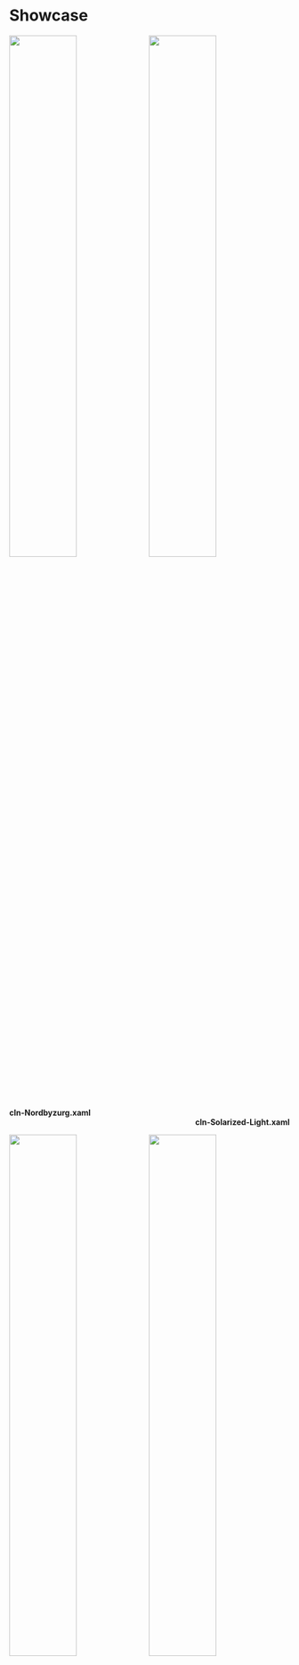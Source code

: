 # Showcase
  <p align="centre">
  <img src="https://user-images.githubusercontent.com/89298319/164767854-9713037a-42f1-4ffb-adc9-d3f99d61c7d5.png" width="49%"/>
  <img src="https://user-images.githubusercontent.com/89298319/164766179-c02bf2bb-fe67-4a81-a36a-2b379ddd0d28.png" width="49%"/>
  </p>
  <div class="desc" align="left" width="49%" ><b>cln-Nordbyzurg.xaml</b></div>
  <div class="desc" align="right" width="49%"><b>cln-Solarized-Light.xaml</b></div>
  <p align="centre">
  <img src="https://user-images.githubusercontent.com/89298319/164766903-205f4d2a-0161-41c6-a6f9-7ad00e3881fb.png" width="49%"/>
  <img src="https://user-images.githubusercontent.com/89298319/164767753-2000a8f4-c90d-46f6-9879-67183eb19f57.png" width="49%"/>
  </p>
  <div class="desc" align="left" width="49%"><b>cln-Solarized-Darker.xaml</b></div>
  <div class="desc" align="right" width="49%"><b>cln-Solarized-Dark.xaml</b></div>
  <p>
   <p align="centre">
  <img src="https://user-images.githubusercontent.com/89298319/164767876-5a3b5237-da93-42fe-afe5-6dc79340e27d.png" width="49%"/>
  </p>
  <div class="desc" align="left" width="49%"><b>Nordbyzurg.xaml :</b> non <i>cln-</i> file (subtitles are visible) </div>

## New
  <img src="https://user-images.githubusercontent.com/89298319/173177051-113a3339-0cec-426f-a478-a929b6f83c0a.png" width="49%"/>
  <div class="desc" align="left" width="40%"><b>Draculabyzurg.xaml</b></div>
  
#### .xaml files
These are a set of custom themes for [FlowLauncher](https://github.com/Flow-Launcher/Flow.Launcher/) abiding the [Solarized](https://ethanschoonover.com/solarized/) and [Nord](https://www.nordtheme.com/) colour palettes. File with the prefix *cln-* blends ```"ItemSubTitleStyle"``` with the background. It can be used to hide sensitive file paths or achieve a cleaner look in general.
